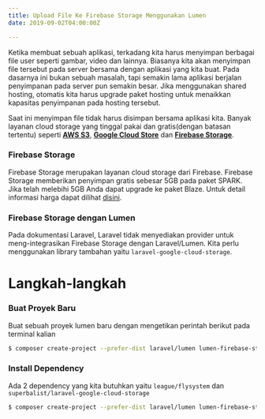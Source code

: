 ```yaml
---
title: Upload File Ke Firebase Storage Menggunakan Lumen
date: 2019-09-02T04:00:00Z

---
```

Ketika membuat sebuah aplikasi, terkadang kita harus menyimpan berbagai file user seperti gambar, video dan lainnya. Biasanya kita akan menyimpan file tersebut pada server bersama dengan aplikasi yang kita buat. Pada dasarnya ini bukan sebuah masalah, tapi semakin lama aplikasi berjalan penyimpanan pada server pun semakin besar. Jika menggunakan shared hosting, otomatis kita harus upgrade paket hosting untuk menaikkan kapasitas penyimpanan pada hosting tersebut.

Saat ini menyimpan file tidak harus disimpan bersama aplikasi kita. Banyak layanan cloud storage yang tinggal pakai dan gratis(dengan batasan tertentu) seperti [**AWS S3**](https://aws.amazon.com/s3/), [**Google Cloud Store**](https://cloud.google.com/storage/) dan [**Firebase Storage**](https://firebase.google.com/docs/storage).

### Firebase Storage

Firebase Storage merupakan layanan cloud storage dari Firebase. Firebase Storage memberikan penyimpan gratis sebesar 5GB pada paket SPARK. Jika telah melebihi 5GB Anda dapat upgrade ke paket Blaze. Untuk detail informasi harga dapat dilihat [disini](https://firebase.google.com/pricing).

### Firebase Storage dengan Lumen

Pada dokumentasi Laravel, Laravel tidak menyediakan provider untuk meng-integrasikan Firebase Storage dengan Laravel/Lumen. Kita perlu menggunakan library tambahan yaitu `laravel-google-cloud-storage`.

# Langkah-langkah

### Buat Proyek Baru

Buat sebuah proyek lumen baru dengan mengetikan perintah berikut pada terminal kalian

```bash
$ composer create-project --prefer-dist laravel/lumen lumen-firebase-storage
```

### Install Dependency

Ada 2 dependency yang kita butuhkan yaitu `league/flysystem` dan 
`superbalist/laravel-google-cloud-storage`
```bash
$ composer create-project --prefer-dist laravel/lumen lumen-firebase-storage
```